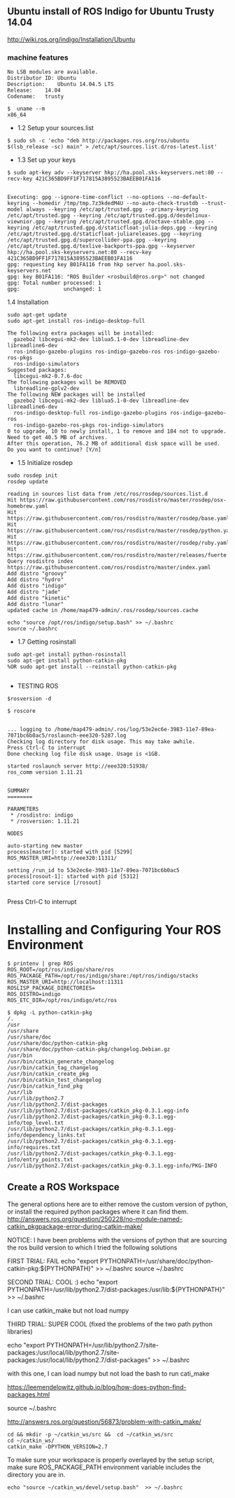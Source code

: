 Ubuntu install of ROS Indigo for Ubuntu Trusty 14.04
---

http://wiki.ros.org/indigo/Installation/Ubuntu


### machine features


```
No LSB modules are available.
Distributor ID:	Ubuntu
Description:	Ubuntu 14.04.5 LTS
Release:	14.04
Codename:	trusty

```



```
$  uname --m
x86_64
```


* 1.2 Setup your sources.list


```
$ sudo sh -c 'echo "deb http://packages.ros.org/ros/ubuntu $(lsb_release -sc) main" > /etc/apt/sources.list.d/ros-latest.list'
```

* 1.3 Set up your keys

```
$ sudo apt-key adv --keyserver hkp://ha.pool.sks-keyservers.net:80 --recv-key 421C365BD9FF1F717815A3895523BAEEB01FA116


Executing: gpg --ignore-time-conflict --no-options --no-default-keyring --homedir /tmp/tmp.7z3kdedM4U --no-auto-check-trustdb --trust-model always --keyring /etc/apt/trusted.gpg --primary-keyring /etc/apt/trusted.gpg --keyring /etc/apt/trusted.gpg.d/desdelinux-viewnior.gpg --keyring /etc/apt/trusted.gpg.d/octave-stable.gpg --keyring /etc/apt/trusted.gpg.d/staticfloat-julia-deps.gpg --keyring /etc/apt/trusted.gpg.d/staticfloat-juliareleases.gpg --keyring /etc/apt/trusted.gpg.d/supercollider-ppa.gpg --keyring /etc/apt/trusted.gpg.d/texlive-backports-ppa.gpg --keyserver hkp://ha.pool.sks-keyservers.net:80 --recv-key 421C365BD9FF1F717815A3895523BAEEB01FA116
gpg: requesting key B01FA116 from hkp server ha.pool.sks-keyservers.net
gpg: key B01FA116: "ROS Builder <rosbuild@ros.org>" not changed
gpg: Total number processed: 1
gpg:              unchanged: 1

```

1.4 Installation

```
sudo apt-get update
sudo apt-get install ros-indigo-desktop-full
```

```
The following extra packages will be installed:
  gazebo2 libcegui-mk2-dev liblua5.1-0-dev libreadline-dev libreadline6-dev
  ros-indigo-gazebo-plugins ros-indigo-gazebo-ros ros-indigo-gazebo-ros-pkgs
  ros-indigo-simulators
Suggested packages:
  libcegui-mk2-0.7.6-doc
The following packages will be REMOVED
  libreadline-gplv2-dev
The following NEW packages will be installed
  gazebo2 libcegui-mk2-dev liblua5.1-0-dev libreadline-dev libreadline6-dev
  ros-indigo-desktop-full ros-indigo-gazebo-plugins ros-indigo-gazebo-ros
  ros-indigo-gazebo-ros-pkgs ros-indigo-simulators
0 to upgrade, 10 to newly install, 1 to remove and 184 not to upgrade.
Need to get 40.5 MB of archives.
After this operation, 76.2 MB of additional disk space will be used.
Do you want to continue? [Y/n]
```


* 1.5 Initialize rosdep

```
sudo rosdep init
rosdep update
```


```
reading in sources list data from /etc/ros/rosdep/sources.list.d
Hit https://raw.githubusercontent.com/ros/rosdistro/master/rosdep/osx-homebrew.yaml
Hit https://raw.githubusercontent.com/ros/rosdistro/master/rosdep/base.yaml
Hit https://raw.githubusercontent.com/ros/rosdistro/master/rosdep/python.yaml
Hit https://raw.githubusercontent.com/ros/rosdistro/master/rosdep/ruby.yaml
Hit https://raw.githubusercontent.com/ros/rosdistro/master/releases/fuerte.yaml
Query rosdistro index https://raw.githubusercontent.com/ros/rosdistro/master/index.yaml
Add distro "groovy"
Add distro "hydro"
Add distro "indigo"
Add distro "jade"
Add distro "kinetic"
Add distro "lunar"
updated cache in /home/map479-admin/.ros/rosdep/sources.cache
```



```
echo "source /opt/ros/indigo/setup.bash" >> ~/.bashrc
source ~/.bashrc
```

* 1.7 Getting rosinstall



```
sudo apt-get install python-rosinstall
sudo apt-get install python-catkin-pkg
%OR sudo apt-get install --reinstall python-catkin-pkg


```


* TESTING ROS

```
$rosversion -d
```

```
$ roscore


... logging to /home/map479-admin/.ros/log/53e2ec6e-3983-11e7-89ea-7071bc6b0ac5/roslaunch-eee320-5287.log
Checking log directory for disk usage. This may take awhile.
Press Ctrl-C to interrupt
Done checking log file disk usage. Usage is <1GB.

started roslaunch server http://eee320:51938/
ros_comm version 1.11.21


SUMMARY
========

PARAMETERS
 * /rosdistro: indigo
 * /rosversion: 1.11.21

NODES

auto-starting new master
process[master]: started with pid [5299]
ROS_MASTER_URI=http://eee320:11311/

setting /run_id to 53e2ec6e-3983-11e7-89ea-7071bc6b0ac5
process[rosout-1]: started with pid [5312]
started core service [/rosout]


```
Press Ctrl-C to interrupt





# Installing and Configuring Your ROS Environment

```
$ printenv | grep ROS
ROS_ROOT=/opt/ros/indigo/share/ros
ROS_PACKAGE_PATH=/opt/ros/indigo/share:/opt/ros/indigo/stacks
ROS_MASTER_URI=http://localhost:11311
ROSLISP_PACKAGE_DIRECTORIES=
ROS_DISTRO=indigo
ROS_ETC_DIR=/opt/ros/indigo/etc/ros
```

```
$ dpkg -L python-catkin-pkg
/.
/usr
/usr/share
/usr/share/doc
/usr/share/doc/python-catkin-pkg
/usr/share/doc/python-catkin-pkg/changelog.Debian.gz
/usr/bin
/usr/bin/catkin_generate_changelog
/usr/bin/catkin_tag_changelog
/usr/bin/catkin_create_pkg
/usr/bin/catkin_test_changelog
/usr/bin/catkin_find_pkg
/usr/lib
/usr/lib/python2.7
/usr/lib/python2.7/dist-packages
/usr/lib/python2.7/dist-packages/catkin_pkg-0.3.1.egg-info
/usr/lib/python2.7/dist-packages/catkin_pkg-0.3.1.egg-info/top_level.txt
/usr/lib/python2.7/dist-packages/catkin_pkg-0.3.1.egg-info/dependency_links.txt
/usr/lib/python2.7/dist-packages/catkin_pkg-0.3.1.egg-info/requires.txt
/usr/lib/python2.7/dist-packages/catkin_pkg-0.3.1.egg-info/entry_points.txt
/usr/lib/python2.7/dist-packages/catkin_pkg-0.3.1.egg-info/PKG-INFO

```





## Create a ROS Workspace


The general options here are to either remove the custom version of python, or install the required python packages where it can find them.
http://answers.ros.org/question/250228/no-module-named-catkin_pkgpackage-error-during-catkin-make/


NOTICE: I have been problems with the versions of python that are sourcing the ros build version
to which I tried the following solutions

FIRST TRIAL: FAIL
echo "export PYTHONPATH=/usr/share/doc/python-catkin-pkg:${PYTHONPATH}"  >> ~/.bashrc
source ~/.bashrc

SECOND TRIAL: COOL :)
echo "export PYTHONPATH=/usr/lib/python2.7/dist-packages:/usr/lib:${PYTHONPATH}"  >> ~/.bashrc

I can use catkin_make but not load numpy


THIRD TRIAL: SUPER COOL (fixed the problems of the two path python libraries)

echo "export PYTHONPATH=/usr/lib/python2.7/site-packages:/usr/local/lib/python2.7/site-packages:/usr/local/lib/python2.7/dist-packages" >> ~/.bashrc

with this one, I can load numpy but not load the bash to run cati_make

https://leemendelowitz.github.io/blog/how-does-python-find-packages.html



source ~/.bashrc

http://answers.ros.org/question/56873/problem-with-catkin_make/


```
cd && mkdir -p ~/catkin_ws/src &&  cd ~/catkin_ws/src
cd ~/catkin_ws/
catkin_make -DPYTHON_VERSION=2.7
```



To make sure your workspace is properly overlayed by the setup script, make sure ROS_PACKAGE_PATH environment variable includes the directory you are in.




```
echo "source ~/catkin_ws/devel/setup.bash"  >> ~/.bashrc
```
